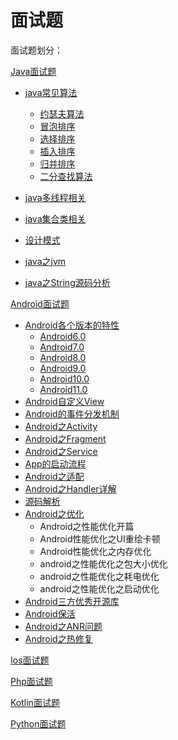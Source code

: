 # 面试题

面试题划分：

[Java面试题](./java)

-   [java常见算法](./java/java常见算法)

       - [约瑟夫算法](https://blog.csdn.net/github_34402358/article/details/79423570)
       - [冒泡排序](https://blog.csdn.net/github_34402358/article/details/89088045)
       - [选择排序](https://blog.csdn.net/github_34402358/article/details/89088045)
       - [插入排序](https://blog.csdn.net/github_34402358/article/details/89088045)
       - [归并排序](https://blog.csdn.net/github_34402358/article/details/89088045)
       - [二分查找算法](https://blog.csdn.net/github_34402358/article/details/89084869)

- [java多线程相关](./java/java多线程相关)

- [java集合类相关](./java/java集合类相关)

- [设计模式](./java/设计模式)

- [java之jvm](./java/java之jvm)

- [java之String源码分析](./java/java之String源码分析)

[Android面试题](./android)

-  [Android各个版本的特性](./android/Android各个版本的特性)
   - [Android6.0](./android/Android各个版本的特性/Android6.0.md)
   - [Android7.0](./android/Android各个版本的特性/Android7.0.md)
   - [Android8.0](./android/Android各个版本的特性/Android8.0.md)
   - [Android9.0](./android/Android各个版本的特性/Android9.0.md)
   - [Android10.0](./android/Android各个版本的特性/Android10.0.md)
   - [Android11.0](./android/Android各个版本的特性/Android11.0.md)
- [ Android自定义View](./android/Android自定义View)
- [Android的事件分发机制](./android/Android的事件分发机制)
- [Android之Activity](./android/Android之Activity)
- [Android之Fragment](./android/Android之Fragment)
- [Android之Service](./android/Android之Service)
- [App的启动流程](./android/App的启动流程)
- [Android之适配](./android/Android之适配)
- [Android之Handler详解](./android/Android之Handler详解)
- [源码解析](./android/源码解析)
- [Android之优化](./android/Android之优化)
   - Android之性能优化开篇
   - Android性能优化之UI重绘卡顿
   - Android性能优化之内存优化
   - android之性能优化之包大小优化
   - android之性能优化之耗电优化
   - android之性能优化之启动优化
- [Android三方优秀开源库](./android/Android三方优秀开源库)
- [Android保活](./android/Android保活)
- [Android之ANR问题](./android/Android之ANR问题)
- [Android之热修复](./android/Android之热修复)

[Ios面试题](./ios)

[Php面试题](./php)

[Kotlin面试题](./kotlin)

[Python面试题](./python)

